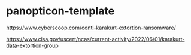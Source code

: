 # panopticon-template

https://www.cyberscoop.com/conti-karakurt-extortion-ransomware/

https://www.cisa.gov/uscert/ncas/current-activity/2022/06/01/karakurt-data-extortion-group
